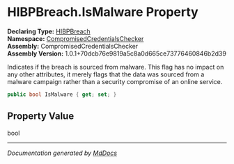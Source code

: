 ﻿<!--  
  <auto-generated>   
    The contents of this file were generated by a tool.  
    Changes to this file may be list if the file is regenerated  
  </auto-generated>   
-->

# HIBPBreach.IsMalware Property

**Declaring Type:** [HIBPBreach](../index.md)  
**Namespace:** [CompromisedCredentialsChecker](../../index.md)  
**Assembly:** CompromisedCredentialsChecker  
**Assembly Version:** 1.0.1+70dcb76e9819a5c8a0d665ce73776460846b2d39

Indicates if the breach is sourced from malware. This flag has no impact on any other attributes, it merely flags that the data was sourced from a malware campaign rather than a security compromise of an online service.

```csharp
public bool IsMalware { get; set; }
```

## Property Value

bool

___

*Documentation generated by [MdDocs](https://github.com/ap0llo/mddocs)*
